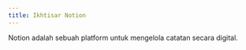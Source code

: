 ```yaml
---
title: Ikhtisar Notion
---
```

Notion adalah sebuah platform untuk mengelola catatan secara digital.